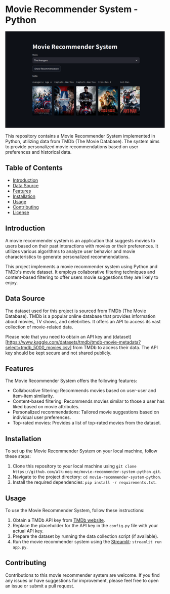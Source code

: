 # Movie Recommender System - Python

![Movie Recommender System](./doc/recommender.png)

This repository contains a Movie Recommender System implemented in Python, utilizing data from TMDb (The Movie Database). The system aims to provide personalized movie recommendations based on user preferences and historical data.

## Table of Contents

- [Introduction](#introduction)
- [Data Source](#data-source)
- [Features](#features)
- [Installation](#installation)
- [Usage](#usage)
- [Contributing](#contributing)
- [License](#license)

## Introduction

A movie recommender system is an application that suggests movies to users based on their past interactions with movies or their preferences. It utilizes various algorithms to analyze user behavior and movie characteristics to generate personalized recommendations.

This project implements a movie recommender system using Python and TMDb's movie dataset. It employs collaborative filtering techniques and content-based filtering to offer users movie suggestions they are likely to enjoy.

## Data Source

The dataset used for this project is sourced from TMDb (The Movie Database). TMDb is a popular online database that provides information about movies, TV shows, and celebrities. It offers an API to access its vast collection of movie-related data.

Please note that you need to obtain an API key and (dataset)[https://www.kaggle.com/datasets/tmdb/tmdb-movie-metadata?select=tmdb_5000_movies.csv] from TMDb to access their data. The API key should be kept secure and not shared publicly.

## Features

The Movie Recommender System offers the following features:

- Collaborative filtering: Recommends movies based on user-user and item-item similarity.
- Content-based filtering: Recommends movies similar to those a user has liked based on movie attributes.
- Personalized recommendations: Tailored movie suggestions based on individual user preferences.
- Top-rated movies: Provides a list of top-rated movies from the dataset.

## Installation

To set up the Movie Recommender System on your local machine, follow these steps:

1. Clone this repository to your local machine using `git clone https://github.com/alk-neq-me/movie-recommender-system-python.git`.
2. Navigate to the project directory: `cd movie-recommender-system-python`.
3. Install the required dependencies: `pip install -r requirements.txt`.

## Usage

To use the Movie Recommender System, follow these instructions:

1. Obtain a TMDb API key from [TMDb website](https://www.themoviedb.org/documentation/api).
2. Replace the placeholder for the API key in the `config.py` file with your actual API key.
3. Prepare the dataset by running the data collection script (if available).
4. Run the movie recommender system using the [Streamlit](https://discuss.streamlit.io/): `streamlit run app.py`.

## Contributing

Contributions to this movie recommender system are welcome. If you find any issues or have suggestions for improvement, please feel free to open an issue or submit a pull request.

